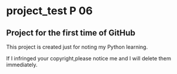 # project_test P 06
## Project for the first time of GitHub

This project is created just for noting my Python learning.

If I infringed your copyright,please notice me and I will delete them immediately.

